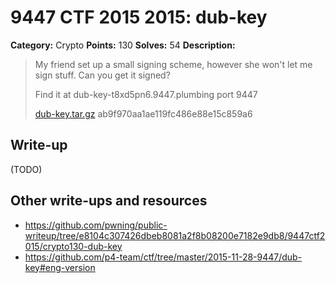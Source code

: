 # 9447 CTF 2015 2015: dub-key

**Category:** Crypto
**Points:** 130
**Solves:** 54
**Description:**

> My friend set up a small signing scheme, however she won't let me sign stuff. Can you get it signed?
> 
>  Find it at dub-key-t8xd5pn6.9447.plumbing port 9447
> 
> [dub-key.tar.gz](dub-key-ab9f970aa1ae119fc486e88e15c859a6.tar.gz)  ab9f970aa1ae119fc486e88e15c859a6


## Write-up

(TODO)

## Other write-ups and resources

* <https://github.com/pwning/public-writeup/tree/e8104c307426dbeb8081a2f8b08200e7182e9db8/9447ctf2015/crypto130-dub-key>
* <https://github.com/p4-team/ctf/tree/master/2015-11-28-9447/dub-key#eng-version>
